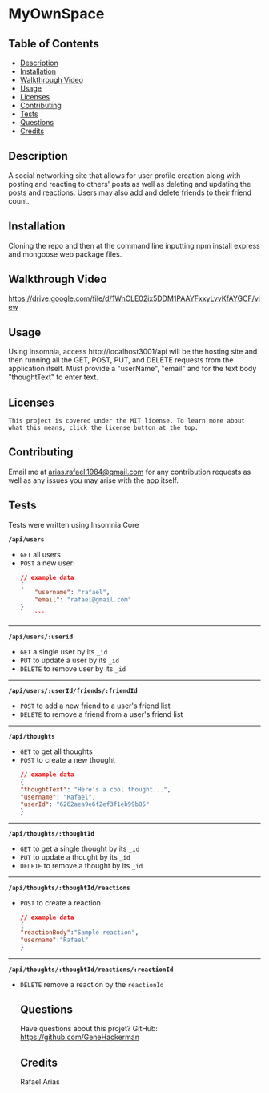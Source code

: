 # MyOwnSpace
  
  

  ## Table of Contents
  * [Description](#description)
  * [Installation](#installation)
  * [Walkthrough Video](#walkthrough-video)
  * [Usage](#usage)
  * [Licenses](#licenses)
  * [Contributing](#contributing)
  * [Tests](#tests)
  * [Questions](#questions)
  * [Credits](#credits)
  
  ## Description
  A social networking site that allows for user profile creation along with posting and reacting to others' posts as well as deleting and updating the posts and reactions. Users may also add and delete friends to their friend count.

  ## Installation
  Cloning the repo and then at the command line inputting npm install express and mongoose web package files. 
  
  ## Walkthrough Video
  https://drive.google.com/file/d/1WnCLE02ix5DDM1PAAYFxxyLvvKfAYGCF/view

  ## Usage
  Using Insomnia, access http://localhost3001/api will be the hosting site and then running all the GET, POST, PUT, and DELETE requests from the application itself. Must provide a "userName", "email" and for the text body "thoughtText" to enter text. 

  ## Licenses
    This project is covered under the MIT license. To learn more about what this means, click the license button at the top.

  ## Contributing
  Email me at arias.rafael.1984@gmail.com for any contribution requests as well as any issues you may arise with the app itself.

  ## Tests
  Tests were written using Insomnia Core
  
  **`/api/users`**
* `GET` all users
* `POST` a new user:
    ```json
    // example data
    {
        "username": "rafael",
        "email": "rafael@gmail.com"
    }
        ```
---
**`/api/users/:userid`**
* `GET` a single user by its `_id` 
* `PUT` to update a user by its `_id`
* `DELETE` to remove user by its `_id`
---
**`/api/users/:userId/friends/:friendId`**
* `POST` to add a new friend to a user's friend list
* `DELETE` to remove a friend from a user's friend list
---
**`/api/thoughts`** 
* `GET` to get all thoughts
* `POST` to create a new thought
    ```json
    // example data
    {
    "thoughtText": "Here's a cool thought...",
    "username": "Rafael",
    "userId": "6262aea9e6f2ef3f1eb99b85"
    }
    ```
---
**`/api/thoughts/:thoughtId`**
* `GET` to get a single thought by its `_id`
* `PUT` to update a thought by its `_id`
* `DELETE` to remove a thought by its `_id`
---

**`/api/thoughts/:thoughtId/reactions`**

* `POST` to create a reaction 
    ```json
    // example data
    {
    "reactionBody":"Sample reaction",
    "username":"Rafael"
    }
    ```
---
**`/api/thoughts/:thoughtId/reactions/:reactionId`**
* `DELETE` remove a reaction by the `reactionId`

  ## Questions
  Have questions about this projet?
  GitHub: https://github.com/GeneHackerman

  ## Credits
  Rafael Arias
  
  
